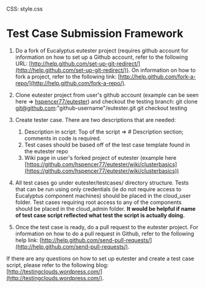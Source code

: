 CSS: style.css

# Test Case Submission Framework

1.  Do a fork of Eucalyptus eutester project (requires github account for information on how to set up a Github account, refer to the following URL: [http://help.github.com/set-up-git-redirect/](http://help.github.com/set-up-git-redirect/)).  On information on how to fork a project, refer to the following link: [http://help.github.com/fork-a-repo/](http://help.github.com/fork-a-repo/).

2.  Clone eutester project from user's github account (example can be seen here =>  [hspencer77/eutester](https://github.com/hspencer77/eutester)) and checkout the testing branch:
	git clone git@github.com:"github-username"/eutester.git
	git checkout testing

3.  Create tester case.  There are two descriptions that are needed:
	1.  Description in script:  Top of the script => # Description section; comments in code is required.
	2.  Test cases should be based off of the test case template found in the eutester repo
	3.  Wiki page in user's forked project of eutester (example here [https://github.com/hspencer77/eutester/wiki/clusterbasics](https://github.com/hspencer77/eutester/wiki/clusterbasics))

4.  All test cases go under eutester/testcases/ directory structure. Tests that can be run using only credentials (ie do not require access to Eucalyptus component machines) should be placed in the cloud_user folder. Test cases requiring root access to any of the components should be placed in the cloud_admin folder.  **It would be helpful if name of test case script reflected what test the script is actually doing.**

5.  Once the test case is ready, do a pull request to the eutester project.  For information on how to do a pull request in Github, refer to the following help link: [http://help.github.com/send-pull-requests/](http://help.github.com/send-pull-requests/).

If there are any questions on how to set up eutester and create a test case script, please refer to the following blog:  [http://testingclouds.wordpress.com/](http://testingclouds.wordpress.com/).  
